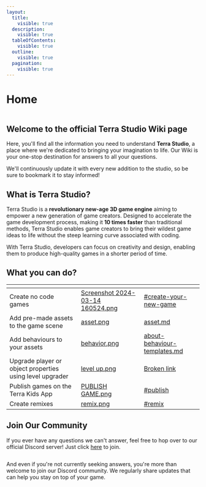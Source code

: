 ```yaml
---
layout:
  title:
    visible: true
  description:
    visible: true
  tableOfContents:
    visible: true
  outline:
    visible: true
  pagination:
    visible: true
---
```


# Home

<figure><img src=".gitbook/assets/letsterra_cover (1).jpg" alt=""><figcaption></figcaption></figure>

## Welcome to the official **Terra Studio Wiki** page

Here, you'll find all the information you need to understand **Terra Studio**, a place where we're dedicated to bringing your imagination to life. Our Wiki is your one-stop destination for answers to all your questions.&#x20;

We'll continuously update it with every new addition to the studio, so be sure to bookmark it to stay informed!

## What is Terra Studio?

Terra Studio is a **revolutionary new-age 3D game engine** aiming to empower a new generation of game creators. Designed to accelerate the game development process, making it **10 times faster** than traditional methods, Terra Studio enables game creators to bring their wildest game ideas to life without the steep learning curve associated with coding.

With Terra Studio, developers can focus on creativity and design, enabling them to produce high-quality games in a shorter period of time.

## What you can do?

<table data-view="cards"><thead><tr><th></th><th data-hidden data-card-cover data-type="files"></th><th data-hidden data-card-target data-type="content-ref"></th></tr></thead><tbody><tr><td>Create no code games</td><td><a href=".gitbook/assets/Screenshot 2024-03-14 160524.png">Screenshot 2024-03-14 160524.png</a></td><td><a href="overview/getting-started/#create-your-new-game">#create-your-new-game</a></td></tr><tr><td>Add pre-made assets to the game scene</td><td><a href=".gitbook/assets/asset.png">asset.png</a></td><td><a href="editor-essentials/builder-menu-and-builder-panel/asset.md">asset.md</a></td></tr><tr><td>Add behaviours to your assets</td><td><a href=".gitbook/assets/behavior.png">behavior.png</a></td><td><a href="adding-behaviors/about-behaviour-templates.md">about-behaviour-templates.md</a></td></tr><tr><td>Upgrade player or object properties using level upgrader</td><td><a href=".gitbook/assets/level up.png">level up.png</a></td><td><a href="broken-reference">Broken link</a></td></tr><tr><td>Publish games on the Terra Kids App</td><td><a href=".gitbook/assets/PUBLISH GAME.png">PUBLISH GAME.png</a></td><td><a href="editor-essentials/main-toolbar.md#publish">#publish</a></td></tr><tr><td>Create remixes</td><td><a href=".gitbook/assets/remix.png">remix.png</a></td><td><a href="overview/getting-started/#remix">#remix</a></td></tr></tbody></table>

## Join Our Community

If you ever have any questions we can't answer, feel free to hop over to our official Discord server! Just click [here](https://discord.com/invite/nFmUq4Tf) to join. &#x20;

<figure><img src=".gitbook/assets/image (6).png" alt=""><figcaption></figcaption></figure>

And even if you're not currently seeking answers, you're more than welcome to join our Discord community. We regularly share updates that can help you stay on top of your game.
